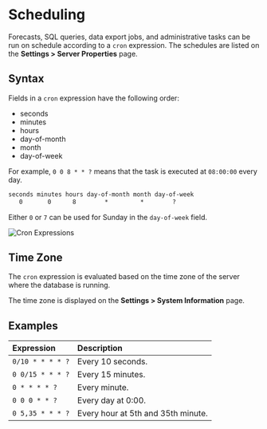 # Scheduling

Forecasts, SQL queries, data export jobs, and administrative tasks can be run on schedule according to a `cron` expression. The schedules are listed on the **Settings > Server Properties** page.

## Syntax

Fields in a `cron` expression have the following order:

* seconds
* minutes
* hours
* day-of-month
* month
* day-of-week

For example, `0 0 8 * * ?` means that the task is executed at `08:00:00` every day.

```txt
seconds minutes hours day-of-month month day-of-week
   0       0      8        *         *        ?
```

Either `0` or `7` can be used for Sunday in the `day-of-week` field.

![Cron Expressions](https://axibase.com/wp-content/uploads/2016/03/cron_expressions.png)

## Time Zone

The `cron` expression is evaluated based on the time zone of the server where the database is running.

The time zone is displayed on the **Settings > System Information** page.

## Examples

**Expression** | **Description**
:---|:---
`0/10 * * * * ?` | Every 10 seconds.
`0 0/15 * * * ?` | Every 15 minutes.
`0 * * * * ?` | Every minute.
`0 0 0 * * ?` | Every day at 0:00.
`0 5,35 * * * ?` | Every hour at 5th and 35th minute.